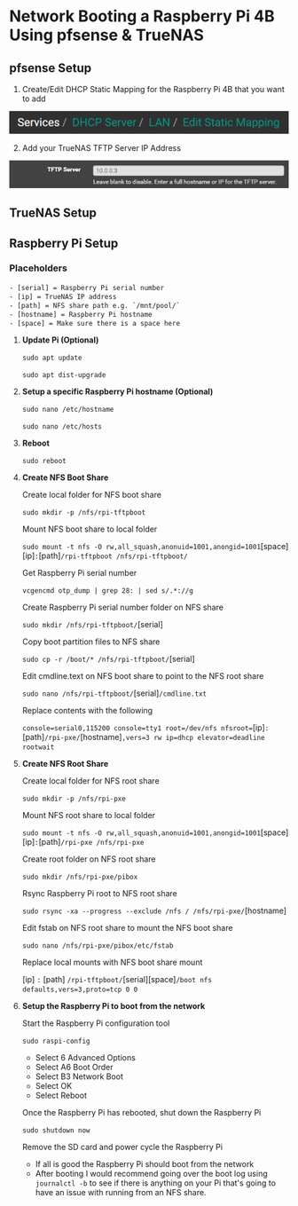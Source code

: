 # Network Booting a Raspberry Pi 4B Using pfsense & TrueNAS

## pfsense Setup

1. Create/Edit DHCP Static Mapping for the Raspberry Pi 4B that you want to add

![Image](https://github.com/Rustyb0y/pi_pxe/blob/master/images/chrome_twXjfWi6sZ.png)

2. Add your TrueNAS TFTP Server IP Address

![Image 2](https://github.com/Rustyb0y/pi_pxe/blob/master/images/chrome_HLhIPvvha0.png)

## TrueNAS Setup

## Raspberry Pi Setup

### Placeholders

    - [serial] = Raspberry Pi serial number
    - [ip] = TrueNAS IP address
    - [path] = NFS share path e.g. `/mnt/pool/`
    - [hostname] = Raspberry Pi hostname
    - [space] = Make sure there is a space here

1. **Update Pi (Optional)**

    `sudo apt update`

    `sudo apt dist-upgrade`

2. **Setup a specific Raspberry Pi hostname (Optional)**

    `sudo nano /etc/hostname`

    `sudo nano /etc/hosts`

3. **Reboot**

    `sudo reboot`

4. **Create NFS Boot Share**

    Create local folder for NFS boot share
    
    `sudo mkdir -p /nfs/rpi-tftpboot`

    Mount NFS boot share to local folder
    
    `sudo mount -t nfs -O rw,all_squash,anonuid=1001,anongid=1001`[space][ip]`:`[path]`/rpi-tftpboot /nfs/rpi-tftpboot/`

    Get Raspberry Pi serial number 
    
    `vcgencmd otp_dump | grep 28: | sed s/.*://g`

    Create Raspberry Pi serial number folder on NFS share
    
    `sudo mkdir /nfs/rpi-tftpboot/`[serial]

    Copy boot partition files to NFS share
	
    `sudo cp -r /boot/* /nfs/rpi-tftpboot/`[serial]

    Edit cmdline.text on NFS boot share to point to the NFS root share
	
    `sudo nano /nfs/rpi-tftpboot/`[serial]`/cmdline.txt`
		
    Replace contents with the following
        
    `console=serial0,115200 console=tty1 root=/dev/nfs nfsroot=`[ip]`:`[path]`/rpi-pxe/`[hostname]`,vers=3 rw ip=dhcp elevator=deadline rootwait`

5. **Create NFS Root Share**

    Create local folder for NFS root share
    
    `sudo mkdir -p /nfs/rpi-pxe`

    Mount NFS root share to local folder

	`sudo mount -t nfs -O rw,all_squash,anonuid=1001,anongid=1001`[space][ip]`:`[path]`/rpi-pxe /nfs/rpi-pxe`

    Create root folder on NFS root share

	`sudo mkdir /nfs/rpi-pxe/pibox`

    Rsync Raspberry Pi root to NFS root share

	`sudo rsync -xa --progress --exclude /nfs / /nfs/rpi-pxe/`[hostname]

    Edit fstab on NFS root share to mount the NFS boot share

	`sudo nano /nfs/rpi-pxe/pibox/etc/fstab`

    Replace local mounts with NFS boot share mount

	[ip] `:` [path] `/rpi-tftpboot/`[serial][space]`/boot nfs defaults,vers=3,proto=tcp 0 0`

6. **Setup the Raspberry Pi to boot from the network**

    Start the Raspberry Pi configuration tool

    `sudo raspi-config`

    - Select 6 Advanced Options
    - Select A6 Boot Order
    - Select B3 Network Boot
    - Select OK
    - Select Reboot

    Once the Raspberry Pi has rebooted, shut down the Raspberry Pi

    `sudo shutdown now`

    Remove the SD card and power cycle the Raspberry Pi

    - If all is good the Raspberry Pi should boot from the network
    - After booting I would recommend going over the boot log using `journalctl -b` to see if there is anything on your Pi that's going to have an issue with running from an NFS share.
